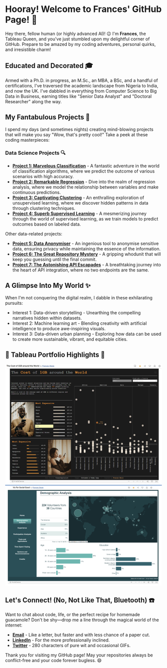 # Hooray! Welcome to Frances' GitHub Page! :tada:

Hey there, fellow human (or highly advanced AI)! :wink: I'm **Frances**, the Tableau Queen, and you've just stumbled upon my delightful corner of GitHub. Prepare to be amazed by my coding adventures, personal quirks, and irresistible charm!

## Educated and Decorated :mortar_board:

Armed with a Ph.D. in progress, an M.Sc., an MBA, a BSc, and a handful of certifications, I've traversed the academic landscape from Nigeria to India, and now the UK.
I've dabbled in everything from Computer Science to Big Data in Business, earning titles like "Senior Data Analyst" and "Doctoral Researcher" along the way.

## My Fantabulous Projects :rocket:

I spend my days (and sometimes nights) creating mind-blowing projects that will make you say "Wow, that's pretty cool!" Take a peek at these coding masterpieces:

### Data Science Projects :mag:

- [**Project 1: Marvelous Classification**](https://github.com/yourusername/marvelous-classification) - A fantastic adventure in the world of classification algorithms, where we predict the outcome of various scenarios with high accuracy.
- [**Project 2: Remarkable Regression**](https://github.com/yourusername/remarkable-regression) - Dive into the realm of regression analysis, where we model the relationship between variables and make continuous predictions.
- [**Project 3: Captivating Clustering**](https://github.com/yourusername/captivating-clustering) - An enthralling exploration of unsupervised learning, where we discover hidden patterns in data through clustering techniques.
- [**Project 4: Superb Supervised Learning**](https://github.com/yourusername/superb-supervised-learning) - A mesmerizing journey through the world of supervised learning, as we train models to predict outcomes based on labeled data.

Other data-related projects:

- [**Project 5: Data Anonymiser**](https://github.com/FrancesOkolo/Data-Anonymiser) - An ingenious tool to anonymise sensitive data, ensuring privacy while maintaining the essence of the information.
- [**Project 6: The Great Repository Mystery**](https://github.com/yourusername/repository-mystery) - A gripping whodunit that will keep you guessing until the final commit.
- [**Project 7: The Astonishing API Escapades**](https://github.com/yourusername/api-escapades) - A breathtaking journey into the heart of API integration, where no two endpoints are the same.

## A Glimpse Into My World :sparkles:

When I'm not conquering the digital realm, I dabble in these exhilarating pursuits:

- Interest 1: Data-driven storytelling - Unearthing the compelling narratives hidden within datasets.
- Interest 2: Machine learning art - Blending creativity with artificial intelligence to produce awe-inspiring visuals.
- Interest 3: Data-driven urban planning - Exploring how data can be used to create more sustainable, vibrant, and equitable cities.

## :art: Tableau Portfolio Highlights :art:

![Tableau Portfolio Image 1](https://raw.githubusercontent.com/FrancesOkolo/francesokolo.github.io/main/Images/Screenshot%202023-04-29%20003041.png)
![Tableau Portfolio Image 2](https://raw.githubusercontent.com/FrancesOkolo/francesokolo.github.io/main/Images/Screenshot%202023-04-29%20003230.png)

## Let's Connect! (No, Not Like That, Bluetooth) :phone:

Want to chat about code, life, or the perfect recipe for homemade guacamole? Don't be shy—drop me a line through the magical world of the internet:

- [**Email**](mailto:aweleokolo@gmail.com) - Like a letter, but faster and with less chance of a paper cut.
- [**LinkedIn**](https://www.linkedin.com/in/francesokolo/) - For the more professionally inclined.
- [**Twitter**](https://twitter.com/francesokolo) - 280 characters of pure wit and occasional GIFs.

Thank you for visiting my GitHub page! May your repositories always be conflict-free and your code forever bugless. :smile:
